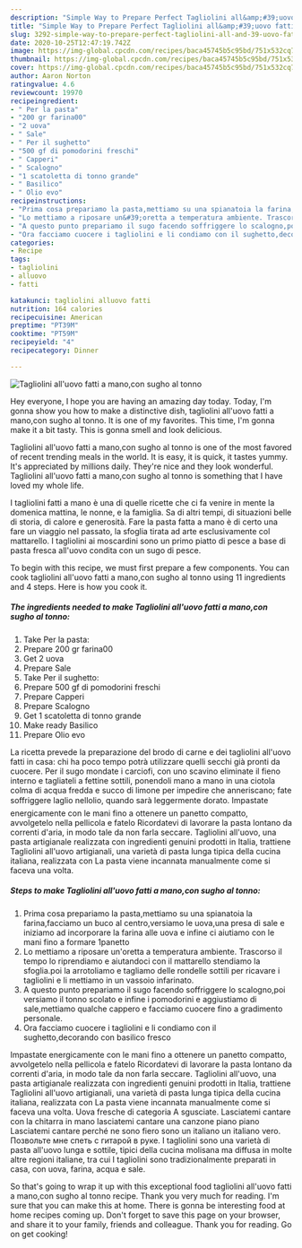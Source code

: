 ```yaml
---
description: "Simple Way to Prepare Perfect Tagliolini all&amp;#39;uovo fatti a mano,con sugho al tonno"
title: "Simple Way to Prepare Perfect Tagliolini all&amp;#39;uovo fatti a mano,con sugho al tonno"
slug: 3292-simple-way-to-prepare-perfect-tagliolini-all-and-39-uovo-fatti-a-mano-con-sugho-al-tonno
date: 2020-10-25T12:47:19.742Z
image: https://img-global.cpcdn.com/recipes/baca45745b5c95bd/751x532cq70/tagliolini-alluovo-fatti-a-manocon-sugho-al-tonno-recipe-main-photo.jpg
thumbnail: https://img-global.cpcdn.com/recipes/baca45745b5c95bd/751x532cq70/tagliolini-alluovo-fatti-a-manocon-sugho-al-tonno-recipe-main-photo.jpg
cover: https://img-global.cpcdn.com/recipes/baca45745b5c95bd/751x532cq70/tagliolini-alluovo-fatti-a-manocon-sugho-al-tonno-recipe-main-photo.jpg
author: Aaron Norton
ratingvalue: 4.6
reviewcount: 19970
recipeingredient:
- " Per la pasta"
- "200 gr farina00"
- "2 uova"
- " Sale"
- " Per il sughetto"
- "500 gf di pomodorini freschi"
- " Capperi"
- " Scalogno"
- "1 scatoletta di tonno grande"
- " Basilico"
- " Olio evo"
recipeinstructions:
- "Prima cosa prepariamo la pasta,mettiamo su una spianatoia la farina,facciamo un buco al centro,versiamo le uova,una presa di sale e iniziamo ad incorporare la farina alle uova e infine ci aiutiamo con le mani fino a formare 1panetto"
- "Lo mettiamo a riposare un&#39;oretta a temperatura ambiente. Trascorso il tempo lo riprendiamo e aiutandoci con il mattarello stendiamo la sfoglia.poi la arrotoliamo e tagliamo delle rondelle sottili per ricavare i tagliolini e li mettiamo in un vassoio infarinato."
- "A questo punto prepariamo il sugo facendo soffriggere lo scalogno,poi versiamo il tonno scolato e infine i pomodorini e aggiustiamo di sale,mettiamo qualche cappero e facciamo cuocere fino a gradimento personale."
- "Ora facciamo cuocere i tagliolini e li condiamo con il sughetto,decorando con basilico fresco"
categories:
- Recipe
tags:
- tagliolini
- alluovo
- fatti

katakunci: tagliolini alluovo fatti 
nutrition: 164 calories
recipecuisine: American
preptime: "PT39M"
cooktime: "PT59M"
recipeyield: "4"
recipecategory: Dinner

---
```



![Tagliolini all&#39;uovo fatti a mano,con sugho al tonno](https://img-global.cpcdn.com/recipes/baca45745b5c95bd/751x532cq70/tagliolini-alluovo-fatti-a-manocon-sugho-al-tonno-recipe-main-photo.jpg)

Hey everyone, I hope you are having an amazing day today. Today, I'm gonna show you how to make a distinctive dish, tagliolini all&#39;uovo fatti a mano,con sugho al tonno. It is one of my favorites. This time, I'm gonna make it a bit tasty. This is gonna smell and look delicious.

Tagliolini all&#39;uovo fatti a mano,con sugho al tonno is one of the most favored of recent trending meals in the world. It is easy, it is quick, it tastes yummy. It's appreciated by millions daily. They're nice and they look wonderful. Tagliolini all&#39;uovo fatti a mano,con sugho al tonno is something that I have loved my whole life.

I tagliolini fatti a mano è una di quelle ricette che ci fa venire in mente la domenica mattina, le nonne, e la famiglia. Sa di altri tempi, di situazioni belle di storia, di calore e generosità. Fare la pasta fatta a mano è di certo una fare un viaggio nel passato, la sfoglia tirata ad arte esclusivamente col mattarello. I tagliolini ai moscardini sono un primo piatto di pesce a base di pasta fresca all&#39;uovo condita con un sugo di pesce.


To begin with this recipe, we must first prepare a few components. You can cook tagliolini all&#39;uovo fatti a mano,con sugho al tonno using 11 ingredients and 4 steps. Here is how you cook it.

<!--inarticleads1-->

##### The ingredients needed to make Tagliolini all&#39;uovo fatti a mano,con sugho al tonno:

1. Take  Per la pasta:
1. Prepare 200 gr farina00
1. Get 2 uova
1. Prepare  Sale
1. Take  Per il sughetto:
1. Prepare 500 gf di pomodorini freschi
1. Prepare  Capperi
1. Prepare  Scalogno
1. Get 1 scatoletta di tonno grande
1. Make ready  Basilico
1. Prepare  Olio evo


La ricetta prevede la preparazione del brodo di carne e dei tagliolini all&#39;uovo fatti in casa: chi ha poco tempo potrà utilizzare quelli secchi già pronti da cuocere. Per il sugo mondate i carciofi, con uno scavino eliminate il fieno interno e tagliateli a fettine sottili, ponendoli mano a mano in una ciotola colma di acqua fredda e succo di limone per impedire che anneriscano; fate soffriggere laglio nellolio, quando sarà leggermente dorato. Impastate energicamente con le mani fino a ottenere un panetto compatto, avvolgetelo nella pellicola e fatelo Ricordatevi di lavorare la pasta lontano da correnti d&#39;aria, in modo tale da non farla seccare. Tagliolini all&#39;uovo, una pasta artigianale realizzata con ingredienti genuini prodotti in Italia, trattiene Tagliolini all&#39;uovo artigianali, una varietà di pasta lunga tipica della cucina italiana, realizzata con La pasta viene incannata manualmente come si faceva una volta. 

<!--inarticleads2-->

##### Steps to make Tagliolini all&#39;uovo fatti a mano,con sugho al tonno:

1. Prima cosa prepariamo la pasta,mettiamo su una spianatoia la farina,facciamo un buco al centro,versiamo le uova,una presa di sale e iniziamo ad incorporare la farina alle uova e infine ci aiutiamo con le mani fino a formare 1panetto
1. Lo mettiamo a riposare un&#39;oretta a temperatura ambiente. Trascorso il tempo lo riprendiamo e aiutandoci con il mattarello stendiamo la sfoglia.poi la arrotoliamo e tagliamo delle rondelle sottili per ricavare i tagliolini e li mettiamo in un vassoio infarinato.
1. A questo punto prepariamo il sugo facendo soffriggere lo scalogno,poi versiamo il tonno scolato e infine i pomodorini e aggiustiamo di sale,mettiamo qualche cappero e facciamo cuocere fino a gradimento personale.
1. Ora facciamo cuocere i tagliolini e li condiamo con il sughetto,decorando con basilico fresco


Impastate energicamente con le mani fino a ottenere un panetto compatto, avvolgetelo nella pellicola e fatelo Ricordatevi di lavorare la pasta lontano da correnti d&#39;aria, in modo tale da non farla seccare. Tagliolini all&#39;uovo, una pasta artigianale realizzata con ingredienti genuini prodotti in Italia, trattiene Tagliolini all&#39;uovo artigianali, una varietà di pasta lunga tipica della cucina italiana, realizzata con La pasta viene incannata manualmente come si faceva una volta. Uova fresche di categoria A sgusciate. Lasciatemi cantare con la chitarra in mano lasciatemi cantare una canzone piano piano Lasciatemi cantare perché ne sono fiero sono un italiano un italiano vero. Позвольте мне спеть с гитарой в руке. I tagliolini sono una varietà di pasta all&#39;uovo lunga e sottile, tipici della cucina molisana ma diffusa in molte altre regioni italiane, tra cui I tagliolini sono tradizionalmente preparati in casa, con uova, farina, acqua e sale. 

So that's going to wrap it up with this exceptional food tagliolini all&#39;uovo fatti a mano,con sugho al tonno recipe. Thank you very much for reading. I'm sure that you can make this at home. There is gonna be interesting food at home recipes coming up. Don't forget to save this page on your browser, and share it to your family, friends and colleague. Thank you for reading. Go on get cooking!
